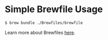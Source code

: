 # Simple Brewfile Usage

~~~ sh
$ brew bundle ./Brewfiles/brewfile
~~~

Learn more about Brewfiles [here](http://robots.thoughtbot.com/brewfile-a-gemfile-but-for-homebrew).